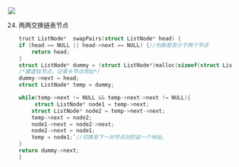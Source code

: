 ![](https://lalala1502.oss-cn-beijing.aliyuncs.com/%E5%B1%8F%E5%B9%95%E6%88%AA%E5%9B%BE%202024-04-11%20225836.png)

24. 两两交换链表节点

    ```c
    truct ListNode*  swapPairs(struct ListNode* head) {
    if (head == NULL || head->next == NULL) {//判断是否少于两个节点
        return head;
    }
    struct ListNode* dummy = (struct ListNode*)malloc(sizeof(struct ListNode));
    /*建虚拟节点，记录头节点地址*/
    dummy->next = head;
    struct ListNode* temp = dummy;
    
    while(temp->next != NULL && temp->next->next != NULL){
         struct ListNode* node1 = temp->next;
        struct ListNode* node2 = temp->next->next;
        temp->next = node2;
        node1->next = node2->next;
        node2->next = node1;
        temp = node1;`//切换至下一对节点对的前一个地址。
    }
    return dummy->next;
    }
    ```
    
    
    
    ```